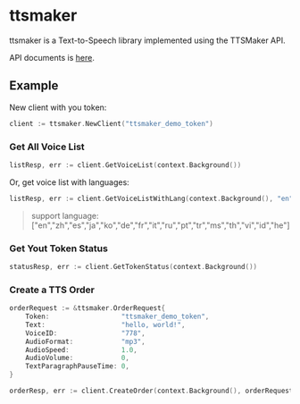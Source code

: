 # ttsmaker
ttsmaker is a Text-to-Speech library implemented using the TTSMaker API.  

API documents is [here](https://ttsmaker.com/developer-api-docs).  

## Example  

New client with you token:  

```go
client := ttsmaker.NewClient("ttsmaker_demo_token")
```  

### Get All Voice List  

```go
listResp, err := client.GetVoiceList(context.Background())
```  

Or, get voice list with languages:  

```go
listResp, err := client.GetVoiceListWithLang(context.Background(), "en")  
```  

> support language: ["en","zh","es","ja","ko","de","fr","it","ru","pt","tr","ms","th","vi","id","he"]  

### Get Yout Token Status  

```go
statusResp, err := client.GetTokenStatus(context.Background())
```  

### Create a TTS Order  

```go
orderRequest := &ttsmaker.OrderRequest{
	Token:                  "ttsmaker_demo_token",
	Text:                   "hello, world!",
	VoiceID:                "778",
	AudioFormat:            "mp3",
	AudioSpeed:             1.0,
	AudioVolume:            0,
	TextParagraphPauseTime: 0,
}

orderResp, err := client.CreateOrder(context.Background(), orderRequest)
```  

